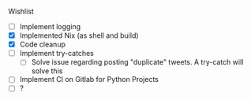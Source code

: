 Wishlist
- [ ] Implement logging
- [x] Implemented Nix (as shell and build)
- [x] Code cleanup
- [ ] Implement try-catches
  - [ ] Solve issue regarding posting "duplicate" tweets. A try-catch will solve this
- [ ] Implement CI on Gitlab for Python Projects
- [ ] ?
